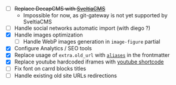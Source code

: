 - [ ] ~~Replace DecapCMS with [SveltiaCMS](https://github.com/sveltia/sveltia-cms/)~~
    - Impossible for now, as git-gateway is not yet supported by SveltiaCMS
- [ ] Handle social networks automatic import (with diego ?)
- [x] Handle images optimization
    - [ ] Handle WebP images generation in `image-figure` partial
- [x] Configure Analytics / SEO tools
- [x] Replace usage of `extra.old_url` with [`aliases`](https://gohugo.io/methods/page/aliases/) in the frontmatter
- [x] Replace youtube hardcoded iframes with [youtube shortcode](https://gohugo.io/shortcodes/youtube/)
- [ ] Fix font on carrd blocks titles
- [ ] Handle existing old site URLs redirections